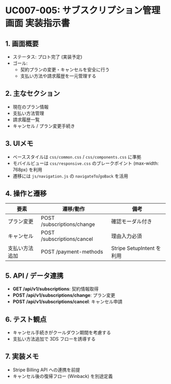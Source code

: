 # UC007-005: サブスクリプション管理画面 実装指示書

## 1. 画面概要
- ステータス: プロト完了 (実装予定)
- ゴール:
  - 契約プランの変更・キャンセルを安全に行う
  - 支払い方法や請求履歴を一元管理する

## 2. 主なセクション
- 現在のプラン情報
- 支払い方法管理
- 請求履歴一覧
- キャンセル / プラン変更手続き

## 3. UIメモ
- ベーススタイルは `css/common.css` / `css/components.css` に準拠
- モバイルビューは `css/responsive.css` のブレークポイント (max-width: 768px) を利用
- 遷移には `js/navigation.js` の `navigateTo`/`goBack` を活用

## 4. 操作と遷移
| 要素 | 遷移/動作 | 備考 |
|------|-----------|------|
| プラン変更 | POST /subscriptions/change | 確認モーダル付き |
| キャンセル | POST /subscriptions/cancel | 理由入力必須 |
| 支払い方法追加 | POST /payment-methods | Stripe SetupIntent を利用 |

## 5. API / データ連携
- **GET /api/v1/subscriptions**: 契約情報取得
- **POST /api/v1/subscriptions/change**: プラン変更
- **POST /api/v1/subscriptions/cancel**: キャンセル申請

## 6. テスト観点
- キャンセル手続きがクールダウン期間を考慮する
- 支払い方法追加で 3DS フローを誘導する

## 7. 実装メモ
- Stripe Billing API への連携を前提
- キャンセル後の復帰フロー (Winback) を別途定義


